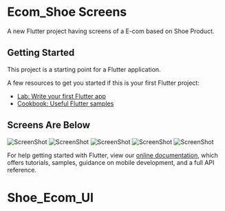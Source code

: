 # Ecom_Shoe Screens

A new Flutter project having screens of a E-com based on Shoe Product.

## Getting Started

This project is a starting point for a Flutter application.

A few resources to get you started if this is your first Flutter project:

- [Lab: Write your first Flutter app](https://flutter.dev/docs/get-started/codelab)
- [Cookbook: Useful Flutter samples](https://flutter.dev/docs/cookbook)

## Screens Are Below

![ScreenShot](https://raw.github.com/CrickSoldier/Shoe_Ecom_UI/master/screens/1.jpg)
![ScreenShot](https://raw.github.com/CrickSoldier/Shoe_Ecom_UI/master/screens/2.jpg)
![ScreenShot](https://raw.github.com/CrickSoldier/Shoe_Ecom_UI/master/screens/3.jpg)
![ScreenShot](https://raw.github.com/CrickSoldier/Shoe_Ecom_UI/master/screens/4.jpg)
![ScreenShot](https://raw.github.com/CrickSoldier/Shoe_Ecom_UI/master/screens/5.jpg)

For help getting started with Flutter, view our
[online documentation](https://flutter.dev/docs), which offers tutorials,
samples, guidance on mobile development, and a full API reference.
# Shoe_Ecom_UI
